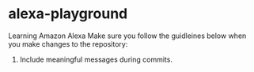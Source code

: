 # alexa-playground
Learning Amazon Alexa
Make sure you follow the guidleines below when you make changes to the repository:
  1. Include meaningful messages during commits.
